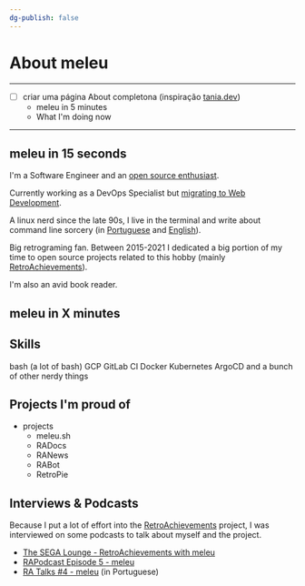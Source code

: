 ```yaml
---
dg-publish: false
---
```


# About meleu

---

- [ ] criar uma página About completona (inspiração [tania.dev](https://tania.dev/me/))
    - meleu in 5 minutes
    - What I'm doing now

---


## meleu in 15 seconds

I'm a Software Engineer and an [open source enthusiast](https://github.com/meleu).

Currently working as a DevOps Specialist but [migrating to Web Development](/from-devops-to-webdev).

A linux nerd since the late 90s, I live in the terminal and write about command line sorcery (in [Portuguese](https://meleu.sh/) and [English](https://meleu.hashnode.dev/tag/linux)).

Big retrograming fan. Between 2015-2021 I dedicated a big portion of my time to open source projects related to this hobby (mainly [RetroAchievements](https://retroachievements.org)).

I'm also an avid book reader.

## meleu in X minutes


## Skills

bash (a lot of bash)
GCP
GitLab CI
Docker
Kubernetes
ArgoCD
and a bunch of other nerdy things

## Projects I'm proud of

- projects
    - meleu.sh
    - RADocs
    - RANews
    - RABot
    - RetroPie



## Interviews & Podcasts

Because I put a lot of effort into the [RetroAchievements](https://retroachievements.org) project, I was interviewed on some podcasts to talk about myself and the project.

- [The SEGA Lounge - RetroAchievements with meleu](https://www.thesegalounge.com/133-retroachievements/)
- [RAPodcast Episode 5 - meleu](https://youtu.be/49vgbPt9MWA)
- [RA Talks #4 - meleu](https://youtu.be/XtXbugukhAU) (in Portuguese)


